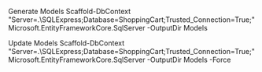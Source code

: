 ﻿Generate Models
Scaffold-DbContext "Server=.\SQLExpress;Database=ShoppingCart;Trusted_Connection=True;" Microsoft.EntityFrameworkCore.SqlServer -OutputDir Models


Update Models
Scaffold-DbContext "Server=.\SQLExpress;Database=ShoppingCart;Trusted_Connection=True;" Microsoft.EntityFrameworkCore.SqlServer -OutputDir Models -Force